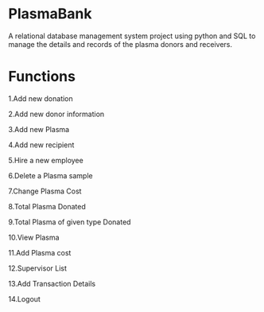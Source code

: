 # PlasmaBank
A relational database management system project using python and SQL to manage the details and records of the plasma donors and receivers.
# Functions

1.Add new donation

2.Add new donor information

3.Add new Plasma

4.Add new recipient

5.Hire a new employee

6.Delete a Plasma sample

7.Change Plasma Cost

8.Total Plasma Donated

9.Total Plasma of given type Donated

10.View Plasma

11.Add Plasma cost

12.Supervisor List

13.Add Transaction Details

14.Logout
